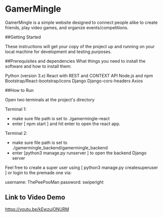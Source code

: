 # GamerMingle

GamerMingle is a simple website designed to connect people alike to create friends, play video games, and organize events/competitions.

##Getting Started

These instructions will get your copy of the project up and running on your local machine for development and testing purposes.

##Prerequisites and dependencies
What things you need to install the software and how to install them:

Python (version 3.x)
React with REST and CONTEXT API
Node.js and npm
Bootstrap/React-bootstrap/icons
Django
Django-cors-headers
Axios

##How to Run

Open two terminals at the project's directory

Terminal 1:
- make sure file path is set to ./gamermingle-react
- enter [ npm start ] and hit enter to open the react app.

Terminal 2:
- make sure file path is set to ./gamermingle_backend/gamermingle_backend
- enter [python3 manage.py runserver ] to open the backend Django server

Feel free to create a super user using [ python3 manage.py createsuperuser ] or login to the premade one via:

username: ThePeePooMan
password: swiperight

## Link to Video Demo
[
](https://youtu.be/kEwzujONURM)https://youtu.be/kEwzujONURM


